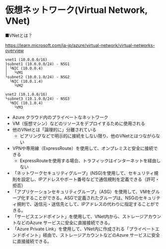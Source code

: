 # 仮想ネットワーク(Virtual Network, VNet)

■VNetとは？

https://learn.microsoft.com/ja-jp/azure/virtual-network/virtual-networks-overview


```
vnet1 (10.0.0.0/16)
├subnet1 (10.0.0.0/24) - NSG1
│ └NIC (10.0.0.4)
│   └VM1
└subnet2 (10.0.1.0/24) - NSG2
  └NIC (10.0.1.4)
    └VM2

vnet2 (10.1.0.0/16)
└subnet3 (10.1.0.0/24) - NSG3
  └NIC (10.1.0.4)
    └VM3
```

- Azure クラウド内のプライベートなネットワーク
- VM（仮想マシン）などのリソースをデプロイするために使用される
- 他のVNetとは「論理的に」分離されている
  - ピアリングなどで明示的に接続をしない限り、他のVNetとはつながらない
- VPNや専用線（ExpressRoute）を使用して、オンプレミスと安全に接続できる
  - ExpressRouteを使用する場合、トラフィックはインターネットを経由しない
- 「ネットワークセキュリティグループ」(NSG)を使用して、セキュリティ規則を設定し、IPアドレスやポート番号などで通信規則を定義できる（許可・拒否）
- 「アプリケーションセキュリティグループ」（ASG）を使用して、VMをグループ化することができる。ASGで定義されたグループは、NSGのセキュリティ規則で、送信元・送信先として、IPアドレスの代わりに指定することができる。
- 「サービスエンドポイント」を使用して、VNet内から、ストレージアカウントなどのAzure サービスに安全に直接接続できる。
- 「Azure Private Link」を使用して、VNet内に作成される「プライベートエンドポイント」経由で、ストレージアカウントなどのAzure サービスに安全に直接接続できる。
